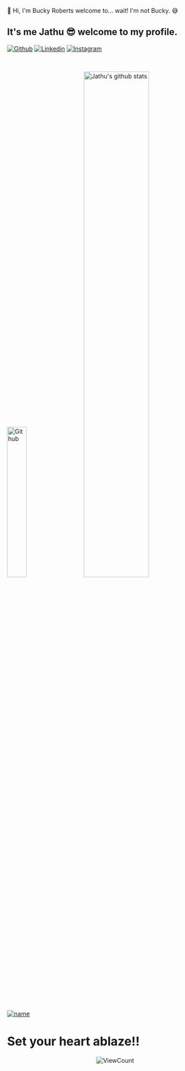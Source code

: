 
<!-- Your title -->
👋 Hi, I'm Bucky Roberts welcome to... wait! I'm not Bucky. 😅
 ## It's me Jathu 😎 welcome to my profile.

<!-- Your badges
You can use the website to generate badges: https://shields.io/
-->

[![Github](https://img.shields.io/badge/-Github-000?style=flat&logo=Github&logoColor=white)](https://github.com/Rickfdalton)
[![Linkedin](https://img.shields.io/badge/-LinkedIn-blue?style=flat&logo=Linkedin&logoColor=white)](https://www.linkedin.com/in/jathavan-mahendrarajah-9a3596181/)
[![Instagram](https://img.shields.io/badge/-Instagram-c13584?style=flat&labelColor=c13584&logo=instagram&logoColor=white)](https://www.instagram.com/jathav_j/)

&nbsp;




<p float="left">
  <img width="30%"   alt="Github" src="https://cdn.dribbble.com/users/1292677/screenshots/6139167/media/fcf7fd0c619bb87706533079240915f3.gif" />
  &nbsp;
  &nbsp;
  &nbsp;

  <a href="https://github.com/Rickfdalton/handle-path-oz">
    <img width="55%"  alt="Jathu's github stats" src="https://github-readme-stats.vercel.app/api?username=Rickfdalton&show_icons=true&hide_border=true" />
  </a>

</p>

&nbsp;

[![name](https://user-images.githubusercontent.com/73867299/171376000-5e16dded-766e-486b-b04b-941e74895bb2.jpeg)](https://youtu.be/h6m0p47jKAE)
<h1>Set your heart ablaze!!</h1>

<!-- Your hits or visitors
site: http://hits.dwyl.com or https://visitor-badge.glitch.me
Both apis are in trouble due to the number of requests, if you know any other to register visitors, great
-->
<p align="center">
  <img alt="ViewCount" src="https://views.whatilearened.today/views/github/Rickfdalton/Rickfdalton.svg" />
</p>


